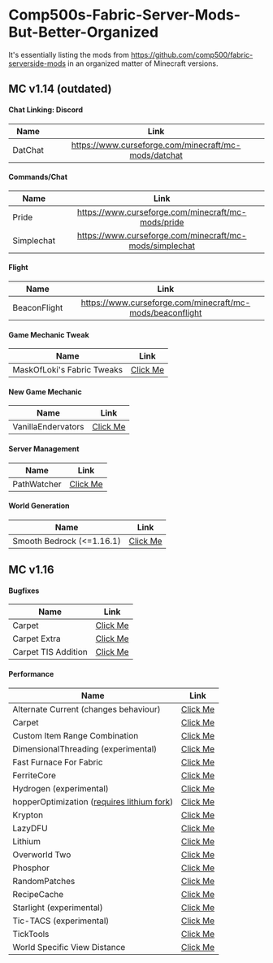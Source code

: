 # Comp500s-Fabric-Server-Mods-But-Better-Organized
It's essentially listing the mods from https://github.com/comp500/fabric-serverside-mods in an organized matter of Minecraft versions.

## MC v1.14 (outdated)
#### Chat Linking: Discord
| Name | Link |
| --- | :---: |
| DatChat | https://www.curseforge.com/minecraft/mc-mods/datchat |

#### Commands/Chat
| Name | Link |
| --- | :---: |
| Pride | https://www.curseforge.com/minecraft/mc-mods/pride |
| Simplechat | https://www.curseforge.com/minecraft/mc-mods/simplechat |

#### Flight
| Name | Link |
| --- | :---: |
| BeaconFlight | https://www.curseforge.com/minecraft/mc-mods/beaconflight |

#### Game Mechanic Tweak
| Name | Link |
| --- | :---: |
| MaskOfLoki's Fabric Tweaks | [Click Me](https://www.curseforge.com/minecraft/mc-mods/maskoflokis-fabric-tweaks) |

#### New Game Mechanic
| Name | Link |
| --- | :---: |
| VanillaEndervators | [Click Me](https://www.curseforge.com/minecraft/mc-mods/vanillaendervators) |

#### Server Management
| Name | Link |
| --- | :---: |
| PathWatcher | [Click Me](https://www.curseforge.com/minecraft/mc-mods/pathwatcher) |

#### World Generation
| Name | Link |
| --- | :---: |
| Smooth Bedrock (<=1.16.1) | [Click Me](https://www.curseforge.com/minecraft/mc-mods/blayykes-smooth-bedrock) |

## MC v1.16
#### Bugfixes
| Name | Link |
| --- | :---: |
| Carpet | [Click Me](https://www.curseforge.com/minecraft/mc-mods/carpet/files/all?filter-game-version=1738749986%3a70886) |
| Carpet Extra | [Click Me](https://www.curseforge.com/minecraft/mc-mods/carpet-extra/files/all?filter-game-version=1738749986%3a70886) |
| Carpet TIS Addition | [Click Me](https://www.curseforge.com/minecraft/mc-mods/carpet-tis-addition/files/all?filter-game-version=1738749986%3a70886) |

#### Performance
| Name | Link |
| --- | :---: |
| Alternate Current (changes behaviour) | [Click Me](https://modrinth.com/mod/alternate-current) |
| Carpet | [Click Me](https://www.curseforge.com/minecraft/mc-mods/carpet/files/all?filter-game-version=1738749986%3a70886) |
| Custom Item Range Combination | [Click Me](https://modrinth.com/mod/custom-item-range-combination) |
| DimensionalThreading (experimental) | [Click Me](https://github.com/WearBlackAllDay/DimensionalThreading) |
| Fast Furnace For Fabric | [Click Me](https://www.curseforge.com/minecraft/mc-mods/fast-furnace-for-fabric/files/all?filter-game-version=1738749986%3a70886) |
| FerriteCore | [Click Me](https://modrinth.com/mod/ferrite-core) |
| Hydrogen (experimental) | [Click Me](https://modrinth.com/mod/hydrogen) |
| hopperOptimization ([requires lithium fork](https://github.com/2No2Name/lithium-fabric/releases/)) | [Click Me](https://github.com/2No2Name/hopperOptimizations) |
| Krypton | [Click Me](https://modrinth.com/mod/krypton) |
| LazyDFU | [Click Me](https://modrinth.com/mod/lazydfu) |
| Lithium | [Click Me](https://modrinth.com/mod/lithium) |
| Overworld Two | [Click Me](https://www.curseforge.com/minecraft/mc-mods/overworld-two/files/all?filter-game-version=1738749986%3a70886) |
| Phosphor | [Click Me](https://modrinth.com/mod/phosphor) |
| RandomPatches | [Click Me](https://modrinth.com/mod/randompatches) |
| RecipeCache | [Click Me](https://www.curseforge.com/minecraft/mc-mods/recipe-cache) |
| Starlight (experimental) | [Click Me](https://github.com/PaperMC/Starlight/releases) |
| Tic-TACS (experimental) | [Click Me](https://github.com/Gegy/tic-tacs/releases) |
| TickTools | [Click Me](https://modrinth.com/mod/ticktools) |
| World Specific View Distance | [Click Me](https://modrinth.com/mod/worldspecificviewdistance) |
